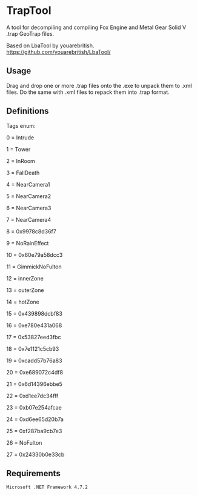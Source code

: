 # TrapTool
A tool for decompiling and compiling Fox Engine and Metal Gear Solid V .trap GeoTrap files. 

Based on LbaTool by youarebritish. https://github.com/youarebritish/LbaTool/

Usage
--------
Drag and drop one or more .trap files onto the .exe to unpack them to .xml files. Do the same with .xml files to repack them into .trap format.

Definitions
--------
Tags enum:

0 = Intrude

1 = Tower

2 = InRoom

3 = FallDeath


4 = NearCamera1

5 = NearCamera2

6 = NearCamera3

7 = NearCamera4


8 = 0x9978c8d36f7

9 = NoRainEffect

10 = 0x60e79a58dcc3

11 = GimmickNoFulton


12 = innerZone

13 = outerZone

14 = hotZone

15 = 0x439898dcbf83


16 = 0xe780e431a068

17 = 0x53827eed3fbc

18 = 0x7e1121c5cb93

19 = 0xcadd57b76a83


20 = 0xe689072c4df8

21 = 0x6d14396ebbe5

22 = 0xd1ee7dc34fff

23 = 0xb07e254afcae


24 = 0xd6ee65d20b7a

25 = 0xf287ba9cb7e3

26 = NoFulton

27 = 0x24330b0e33cb


Requirements
--------
```
Microsoft .NET Framework 4.7.2 
```
